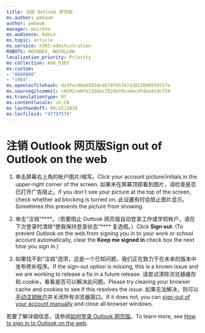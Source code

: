 ```yaml
---
title: 注销 Outlook 网页版
ms.author: pebaum
author: pebaum
manager: mnirkhe
ms.audience: Admin
ms.topic: article
ms.service: o365-administration
ROBOTS: NOINDEX, NOFOLLOW
localization_priority: Priority
ms.collection: Adm_O365
ms.custom:
- "8000008"
- "1993"
ms.openlocfilehash: 4cdfec98e65038cdb79f65707a30136965f071fe
ms.sourcegitcommit: c6692ce0fa1358ec3529e59ca0ecdfdea4cdc759
ms.translationtype: HT
ms.contentlocale: zh-CN
ms.lasthandoff: 09/15/2020
ms.locfileid: "47797574"
---
```

# <a name="sign-out-of-outlook-on-the-web"></a><span data-ttu-id="1645d-102">注销 Outlook 网页版</span><span class="sxs-lookup"><span data-stu-id="1645d-102">Sign out of Outlook on the web</span></span>

1. <span data-ttu-id="1645d-103">单击屏幕右上角的帐户图片/缩写。</span><span class="sxs-lookup"><span data-stu-id="1645d-103">Click your account picture/initials in the upper-right corner of the screen.</span></span> <span data-ttu-id="1645d-104">如果未在屏幕顶部看到图片，请检查是否已打开广告阻止。</span><span class="sxs-lookup"><span data-stu-id="1645d-104">If you don't see your picture at the top of the screen, check whether ad blocking is turned on.</span></span> <span data-ttu-id="1645d-105">此设置有时会阻止图片显示。</span><span class="sxs-lookup"><span data-stu-id="1645d-105">Sometimes this prevents the picture from showing.</span></span>

2. <span data-ttu-id="1645d-106">单击“注销”\*\*\*\*。（若要阻止 Outlook 网页版自动登录工作或学校帐户，请在下次登录时清除“使我保持登录状态”\*\*\*\* 复选框。）</span><span class="sxs-lookup"><span data-stu-id="1645d-106">Click **Sign out**. (To prevent Outlook on the web from signing you in to your work or school account automatically, clear the **Keep me signed in** check box the next time you sign in.)</span></span>

3. <span data-ttu-id="1645d-107">如果找不到“注销”选项，这是一个已知问题，我们正在致力于在未来的版本中发布修补程序。</span><span class="sxs-lookup"><span data-stu-id="1645d-107">If the sign-out option is missing, this is a known issue and we are working to release a fix in a future release.</span></span>  <span data-ttu-id="1645d-108">请尝试清除浏览器缓存和 cookie，看看是否可以解决此问题。</span><span class="sxs-lookup"><span data-stu-id="1645d-108">Please try clearing your browser cache and cookies to see if this resolves the issue.</span></span>  <span data-ttu-id="1645d-109">如果无法解决，则可以[手动注销帐户](https://login.live.com/logout.srf)并关闭所有浏览器窗口。</span><span class="sxs-lookup"><span data-stu-id="1645d-109">If it does not, you can [sign-out of your account manually](https://login.live.com/logout.srf) and close all browser windows.</span></span>

<span data-ttu-id="1645d-110">若要了解详细信息，请参阅[如何登录 Outlook 网页版](https://support.office.com/article/how-to-sign-in-to-outlook-on-the-web-763fab4d-0138-4814-b450-37fc286bcb79)。</span><span class="sxs-lookup"><span data-stu-id="1645d-110">To learn more, see [How to sign in to Outlook on the web](https://support.office.com/article/how-to-sign-in-to-outlook-on-the-web-763fab4d-0138-4814-b450-37fc286bcb79).</span></span>
